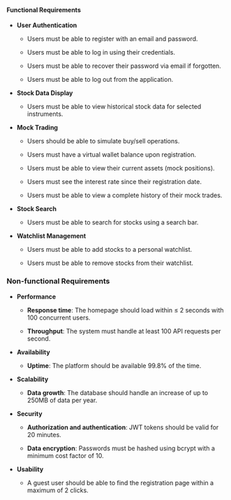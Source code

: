 
#### Functional Requirements

- **User Authentication**
    
    - Users must be able to register with an email and password.
        
    - Users must be able to log in using their credentials.
        
    - Users must be able to recover their password via email if forgotten.
        
    - Users must be able to log out from the application.
        
- **Stock Data Display**
    
    - Users must be able to view historical stock data for selected instruments.
        
- **Mock Trading**

	- Users should be able to simulate buy/sell operations.
	
    - Users must have a virtual wallet balance upon registration.
        
    - Users must be able to view their current assets (mock positions).
        
    - Users must see the interest rate since their registration date.
        
    - Users must be able to view a complete history of their mock trades.
        
- **Stock Search**
    
    - Users must be able to search for stocks using a search bar.
        
- **Watchlist Management**
    
    - Users must be able to add stocks to a personal watchlist.
        
    - Users must be able to remove stocks from their watchlist.

### Non-functional Requirements

- **Performance**
    
    - **Response time**: The homepage should load within ≤ 2 seconds with 100 concurrent users.
        
    - **Throughput**: The system must handle at least 100 API requests per second.
        
- **Availability**
    
    - **Uptime**: The platform should be available 99.8% of the time.
        
- **Scalability**
    
    - **Data growth**: The database should handle an increase of up to 250MB of data per year.
        
- **Security**
    
    - **Authorization and authentication**: JWT tokens should be valid for 20 minutes.
        
    - **Data encryption**: Passwords must be hashed using bcrypt with a minimum cost factor of 10.
        
- **Usability**
    
    - A guest user should be able to find the registration page within a maximum of 2 clicks.